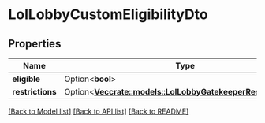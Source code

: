 # LolLobbyCustomEligibilityDto

## Properties

Name | Type | Description | Notes
------------ | ------------- | ------------- | -------------
**eligible** | Option<**bool**> |  | [optional]
**restrictions** | Option<[**Vec<crate::models::LolLobbyGatekeeperRestrictionDto>**](LolLobbyGatekeeperRestrictionDto.md)> |  | [optional]

[[Back to Model list]](../README.md#documentation-for-models) [[Back to API list]](../README.md#documentation-for-api-endpoints) [[Back to README]](../README.md)


